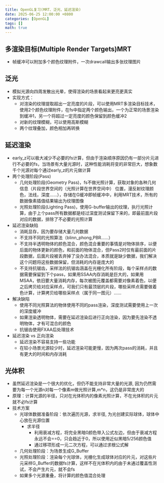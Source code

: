 ```yaml
---
title: OpenGL复习(MRT、泛光、延迟渲染)
date: 2025-06-25 12:00:00 +0800
categories: [OpenGL]
tags: []
math: true
---
```


## 多渲染目标(Multiple Render Targets)MRT

* 帧缓冲可以附加多个颜色纹理附件，一次drawcall输出多张纹理图片

## 泛光

* 模拟光源向四周发散出光晕，使得渲染的场景看起来更亮更真实
* 实现方式：
  * 对渲染的纹理提取超出一定亮度的片段，可以使用MRT多渲染目标技术，使用2个颜色纹理附件，在fs中指定两个颜色输出，一个为正常的场景渲染到缓冲1，另一个将超过一定亮度的颜色保留到颜色缓冲2
  * 对新的纹理模糊，可以使用高斯模糊
  * 两个纹理叠加，颜色相加再转换

## 延迟渲染

* early_z可以极大减少不必要的fs计算，但由于渲染顺序原因仍有一部分片元进行不必要的fs，当场景有大量光源时，这种性能消耗将变的非常巨大，想象数千个光源对每个通过early_z的片元做计算
* 两个处理阶段(Pass)
  * 几何处理阶段(Geometry Pass)，fs不做光照计算，获取对象的各种几何信息（片段世界空间的（光照计算在世界空间中） 位置，漫反射纹理颜色，法线，深度……），存储在G缓冲即帧缓冲中，利用MRT技术，所有的数据像素插值结果输出为纹理图像
  * 光照处理阶段(Lighting Pass)，使用G-buffer输出的纹理，执行光照计算，由于上个pass所有数据都是经过深度测试保留下来的，即最前面片段对应的数据，排除了不必要的光照计算
* 延迟渲染缺陷
  * 消耗显存，因为要存储大量几何数据
  * 不支持不同的光照算法（blinn_phong,PBR……）
  * 不支持半透明物体的颜色混合，颜色混合重要的事情是对物体排序，以便后面的物体更新的颜色，和前面的物体混合，但Pass2时仅有最前面的片段数据，后面片段被丢弃掉了没办法混合，本质就是缺少数据，我们解决这个问题将这些数据保留，但消耗的内存是庞大的
  * 不支持抗锯齿，采样法的抗锯齿涵盖在光栅化所有阶段，每个采样点的数据需要保留到下个pass，如果用SSAA内存消耗是巨大的，如果用MSAA，依旧要大量消耗内存，每次被图元覆盖都需要对像素着色，以便之后拷贝给对应采样点，可我们只有最顶层的片段，哪些采样点需要做着色计算，计算拷贝给哪些采样点（属于同一图元）……
* 解决缺陷
  * 使用不同光照算法的物体使用不同的pass渲染，深度测试需要使用上一次的深度缓冲
  * 如果渲染透明物体，需要在延迟渲染后进行正向渲染，因为要先渲染不透明物体，才有可混合的颜色
  * 抗锯齿使用FXAA后处理技术
* 延迟渲染 vs 正向渲染
  * 延迟渲染不容易支持一些功能
  * 在较小场景光源较少时，延迟渲染可能更慢，因为两次pass的消耗，并且有更大的时间和内存消耗

## 光体积

* 虽然延迟渲染是一个很大的优化，但仍不能支持非常大量的光源, 因为仍然需要为每一个光源n对每一个像素m做光照计算,m\*n，这仍是非常庞大的
* 原理：计算光源的半径，只对在光体积内的像素光照计算，不在光体积的片元就不必fs计算
* 技术方案
  * 光球体数据准备阶段：依次遍历光源，求半径, 为光创建实际球体，球体中心放在光源位置
    * 求半径
      * 利用衰减方程，将完全黑暗0颜色带入公式左边，但由于衰减方程永远不会==0，只会趋近于0，所以使用近似黑暗5/256颜色值
      * 通过移项形成一元二次方程，可以通过求根公式解
  * 几何处理阶段：为场景生成G_Buffer
  * 光照处理阶段：渲染每个光球体，光栅化生成球体对应的片元，对这些片元采样G_Buffer的数据fs计算，这样不在光体积内的由于未通过覆盖性测试，不会产生片元，就不会fs
  * 如果多个光源重叠，将计算的颜色值混合处理
